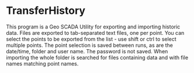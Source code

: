 # TransferHistory
This program is a Geo SCADA Utility for exporting and importing historic data.
Files are exported to tab-separated text files, one per point.
You can select the points to be exported from the list - use shift or ctrl to select multiple points.
The point selection is saved between runs, as are the date/time, folder and user name. The password is not saved.
When importing the whole folder is searched for files containing data and with file names matching point names.
 

